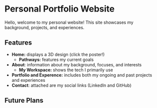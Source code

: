 # Personal Portfolio Website
Hello, welcome to my personal website! This site showcases my background, projects, and experiences.

## Features
- **Home:** displays a 3D design (click the poster!)
    - **Pathways:** features my current goals
- **About**: information about my background, focuses, and interests
    - **My Workspace:** shows the tech I primarily use
- **Portfolio and Experence:** includes both my ongoing and past projects and experiences
- **Contact**: attached are my social links (LinkedIn and GitHub)

## Future Plans